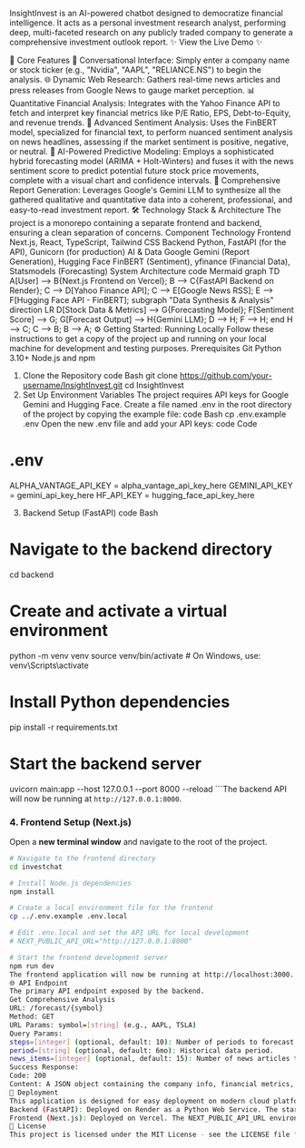 InsightInvest is an AI-powered chatbot designed to democratize financial intelligence. It acts as a personal investment research analyst, performing deep, multi-faceted research on any publicly traded company to generate a comprehensive investment outlook report.
✨ View the Live Demo ✨



🚀 Core Features
🤖 Conversational Interface: Simply enter a company name or stock ticker (e.g., "Nvidia", "AAPL", "RELIANCE.NS") to begin the analysis.
🌐 Dynamic Web Research: Gathers real-time news articles and press releases from Google News to gauge market perception.
📊 Quantitative Financial Analysis: Integrates with the Yahoo Finance API to fetch and interpret key financial metrics like P/E Ratio, EPS, Debt-to-Equity, and revenue trends.
🧠 Advanced Sentiment Analysis: Uses the FinBERT model, specialized for financial text, to perform nuanced sentiment analysis on news headlines, assessing if the market sentiment is positive, negative, or neutral.
🔮 AI-Powered Predictive Modeling: Employs a sophisticated hybrid forecasting model (ARIMA + Holt-Winters) and fuses it with the news sentiment score to predict potential future stock price movements, complete with a visual chart and confidence intervals.
📝 Comprehensive Report Generation: Leverages Google's Gemini LLM to synthesize all the gathered qualitative and quantitative data into a coherent, professional, and easy-to-read investment report.
🛠️ Technology Stack & Architecture
The project is a monorepo containing a separate frontend and backend, ensuring a clean separation of concerns.
Component	Technology
Frontend	Next.js, React, TypeScript, Tailwind CSS
Backend	Python, FastAPI (for the API), Gunicorn (for production)
AI & Data	Google Gemini (Report Generation), Hugging Face FinBERT (Sentiment), yfinance (Financial Data), Statsmodels (Forecasting)
System Architecture
code
Mermaid
graph TD
    A[User] --> B{Next.js Frontend on Vercel};
    B --> C{FastAPI Backend on Render};
    C --> D[Yahoo Finance API];
    C --> E[Google News RSS];
    E --> F[Hugging Face API - FinBERT];
    subgraph "Data Synthesis & Analysis"
        direction LR
        D[Stock Data & Metrics] --> G{Forecasting Model};
        F[Sentiment Score] --> G;
        G[Forecast Output] --> H{Gemini LLM};
        D --> H;
        F --> H;
    end
    H --> C;
    C --> B;
    B --> A;
⚙️ Getting Started: Running Locally
Follow these instructions to get a copy of the project up and running on your local machine for development and testing purposes.
Prerequisites
Git
Python 3.10+
Node.js and npm
1. Clone the Repository
code
Bash
git clone https://github.com/your-username/InsightInvest.git
cd InsightInvest
2. Set Up Environment Variables
The project requires API keys for Google Gemini and Hugging Face.
Create a file named .env in the root directory of the project by copying the example file:
code
Bash
cp .env.example .env
Open the new .env file and add your API keys:
code
Code
# .env
ALPHA_VANTAGE_API_KEY = alpha_vantage_api_key_here
GEMINI_API_KEY = gemini_api_key_here
HF_API_KEY = hugging_face_api_key_here

3. Backend Setup (FastAPI)
code
Bash
# Navigate to the backend directory
cd backend

# Create and activate a virtual environment
python -m venv venv
source venv/bin/activate  # On Windows, use: venv\Scripts\activate

# Install Python dependencies
pip install -r requirements.txt

# Start the backend server
uvicorn main:app --host 127.0.0.1 --port 8000 --reload
```The backend API will now be running at `http://127.0.0.1:8000`.

### 4. Frontend Setup (Next.js)

Open a **new terminal window** and navigate to the root of the project.

```bash
# Navigate to the frontend directory
cd investchat

# Install Node.js dependencies
npm install

# Create a local environment file for the frontend
cp ../.env.example .env.local

# Edit .env.local and set the API URL for local development
# NEXT_PUBLIC_API_URL="http://127.0.0.1:8000"

# Start the frontend development server
npm run dev
The frontend application will now be running at http://localhost:3000.
🌐 API Endpoint
The primary API endpoint exposed by the backend.
Get Comprehensive Analysis
URL: /forecast/{symbol}
Method: GET
URL Params: symbol=[string] (e.g., AAPL, TSLA)
Query Params:
steps=[integer] (optional, default: 10): Number of periods to forecast.
period=[string] (optional, default: 6mo): Historical data period.
news_items=[integer] (optional, default: 15): Number of news articles to analyze.
Success Response:
Code: 200
Content: A JSON object containing the company info, financial metrics, sentiment analysis, price forecast, a base64-encoded chart image, and the full AI-generated report.
🚀 Deployment
This application is designed for easy deployment on modern cloud platforms.
Backend (FastAPI): Deployed on Render as a Python Web Service. The start command is gunicorn -w 4 -k uvicorn.workers.UvicornWorker main:app.
Frontend (Next.js): Deployed on Vercel. The NEXT_PUBLIC_API_URL environment variable is set to the public URL of the deployed Render backend.
📄 License
This project is licensed under the MIT License - see the LICENSE file for details.